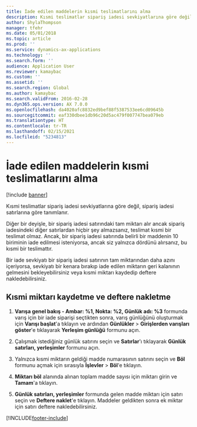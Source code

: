 ```yaml
---
title: İade edilen maddelerin kısmi teslimatlarını alma
description: Kısmi teslimatlar sipariş iadesi sevkiyatlarına göre değil, sipariş iadesi satırlarına göre tanımlanır.
author: ShylaThompson
manager: tfehr
ms.date: 05/01/2018
ms.topic: article
ms.prod: ''
ms.service: dynamics-ax-applications
ms.technology: ''
ms.search.form: ''
audience: Application User
ms.reviewer: kamaybac
ms.custom: ''
ms.assetid: ''
ms.search.region: Global
ms.author: kamaybac
ms.search.validFrom: 2016-02-28
ms.dyn365.ops.version: AX 7.0.0
ms.openlocfilehash: da4020afc8832ed9bef88f5387533ee6cd09645b
ms.sourcegitcommit: eaf330dbee1db96c20d5ac479f007747bea079eb
ms.translationtype: HT
ms.contentlocale: tr-TR
ms.lasthandoff: 02/15/2021
ms.locfileid: "5234813"
---
```

# <a name="receive-partial-deliveries-of-returned-items"></a>İade edilen maddelerin kısmi teslimatlarını alma    

[!include [banner](../includes/banner.md)]


Kısmi teslimatlar sipariş iadesi sevkiyatlarına göre değil, sipariş iadesi satırlarına göre tanımlanır.

Diğer bir deyişle, bir sipariş iadesi satırındaki tam miktarı alır ancak sipariş iadesindeki diğer satırlardan hiçbir şey almazsanız, teslimat kısmi bir teslimat olmaz. Ancak, bir sipariş iadesi satırında belirli bir maddenin 10 biriminin iade edilmesi isteniyorsa, ancak siz yalnızca dördünü alırsanız, bu kısmi bir teslimattır.

Bir iade sevkiyatı bir sipariş iadesi satırının tam miktarından daha azını içeriyorsa, sevkiyatı bir kenara bırakıp iade edilen miktarın geri kalanının gelmesini bekleyebilirsiniz veya kısmi miktarı kaydedip deftere nakledebilirsiniz.

## <a name="register-and-post-a-partial-quantity"></a>Kısmi miktarı kaydetme ve deftere nakletme

1.  **Varışa genel bakış - Ambar: %1, Nokta: %2, Günlük adı: %3** formunda varış için bir iade siparişi seçtikten sonra, varış günlüğünü oluşturmak için **Varışı başlat**'a tıklayın ve ardından **Günlükler** \> **Girişlerden varışları göster**'e tıklayarak **Yerleşim günlüğü** formunu açın.

2.  Çalışmak istediğiniz günlük satırını seçin ve **Satırlar**'ı tıklayarak **Günlük satırları, yerleşimler** formunu açın.

3.  Yalnızca kısmi miktarın geldiği madde numarasının satırını seçin ve **Böl** formunu açmak için sırasıyla **İşlevler** \> **Böl**'e tıklayın.

4.  **Miktarı böl** alanında alınan toplam madde sayısı için miktarı girin ve **Tamam**'a tıklayın.

5.  **Günlük satırları, yerleşimler** formunda gelen madde miktarı için satırı seçin ve **Deftere naklet**'e tıklayın. Maddeler geldikten sonra ek miktar için satırı deftere nakledebilirsiniz.






[!INCLUDE[footer-include](../../includes/footer-banner.md)]